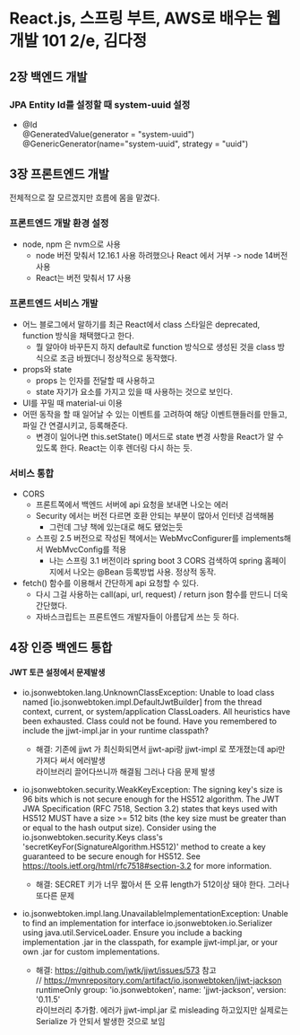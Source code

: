 # React.js, 스프링 부트, AWS로 배우는 웹 개발 101 2/e, 김다정
## 2장 백엔드 개발
### JPA Entity Id를 설정할 때 system-uuid 설정
- @Id<br>
  @GeneratedValue(generator = "system-uuid")<br>
  @GenericGenerator(name="system-uuid", strategy = "uuid")

## 3장 프론트엔드 개발
전체적으로 잘 모르겠지만 흐름에 몸을 맡겼다.
### 프론트엔드 개발 환경 설정
- node, npm 은 nvm으로 사용
  - node 버전 맞춰서 12.16.1 사용 하려했으나 React 에서 거부 -> node 14버전 사용
  - React는 버전 맞춰서 17 사용

### 프론트엔드 서비스 개발
- 어느 블로그에서 말하기를 최근 React에서 class 스타일은 deprecated, function 방식을 채택했다고 한다.
  - 뭘 알아야 바꾸든지 하지 default로 function 방식으로 생성된 것을 class 방식으로 조금 바꿨더니 정상적으로 동작했다.
- props와 state
  - props 는 인자를 전달할 때 사용하고
  - state 자기가 요소를 가지고 있을 때 사용하는 것으로 보인다.
- UI를 꾸밀 때 material-ui 이용
- 어떤 동작을 할 때 일어날 수 있는 이벤트를 고려하여 해당 이벤트핸들러를 만들고, 파일 간 연결시키고, 등록해준다.
  - 변경이 일어나면 this.setState() 메서드로 state 변경 사항을 React가 알 수 있도록 한다. React는 이후 렌더링 다시 하는 듯.

### 서비스 통합
- CORS
  - 프론트쪽에서 백엔드 서버에 api 요청을 보내면 나오는 에러
  - Security 에서는 버전 다르면 호환 안되는 부분이 많아서 인터넷 검색해봄
    - 그런데 그냥 책에 있는대로 해도 됐었는듯
  - 스프링 2.5 버전으로 작성된 책에서는 WebMvcConfigurer를 implements해서  WebMvcConfig를 적용
    - 나는 스프링 3.1 버전이라 spring boot 3 CORS 검색하여 spring 홈페이지에서 나오는 @Bean 등록방법 사용. 정상적 동작.
- fetch() 함수를 이용해서 간단하게 api 요청할 수 있다.
  - 다시 그걸 사용하는 call(api, url, request) / return json 함수를 만드니 더욱 간단했다.
  - 자바스크립트는 프론트엔드 개발자들이 아름답게 쓰는 듯 하다.
## 4장 인증 백엔드 통합
#### JWT 토큰 설정에서 문제발생
- io.jsonwebtoken.lang.UnknownClassException:
Unable to load class named [io.jsonwebtoken.impl.DefaultJwtBuilder] from the thread context, current, or system/application ClassLoaders.
All heuristics have been exhausted.
Class could not be found.
Have you remembered to include the jjwt-impl.jar in your runtime classpath?
  - 해결: 기존에 jjwt 가 최신화되면서 jjwt-api랑 jjwt-impl 로 쪼개졌는데 api만 가져다 써서 에러발생<br>
    라이브러리 끌어다쓰니까 해결됨 그러나 다음 문제 발생

- io.jsonwebtoken.security.WeakKeyException:
The signing key's size is 96 bits which is not secure enough for the HS512 algorithm.
The JWT JWA Specification (RFC 7518, Section 3.2) states that keys used with HS512 MUST have a size >= 512 bits (the key size must be greater than or equal to the hash output size).
Consider using the io.jsonwebtoken.security.Keys class's 'secretKeyFor(SignatureAlgorithm.HS512)' method to create a key guaranteed to be secure enough for HS512.
See https://tools.ietf.org/html/rfc7518#section-3.2 for more information.
  - 해결: SECRET 키가 너무 짧아서 뜬 오류 length가 512이상 돼야 한다. 그러나 또다른 문제

- io.jsonwebtoken.impl.lang.UnavailableImplementationException:
Unable to find an implementation for interface io.jsonwebtoken.io.Serializer using java.util.ServiceLoader.
Ensure you include a backing implementation .jar in the classpath, for example jjwt-impl.jar, or your own .jar for custom implementations.
  - 해결: https://github.com/jwtk/jjwt/issues/573 참고<br>
    // https://mvnrepository.com/artifact/io.jsonwebtoken/jjwt-jackson<br>
    runtimeOnly group: 'io.jsonwebtoken', name: 'jjwt-jackson', version: '0.11.5'<br>
    라이브러리 추가함. 에러가 jjwt-impl.jar 로 misleading 하고있지만 실제로는 Serialize 가 안되서 발생한 것으로 보임

